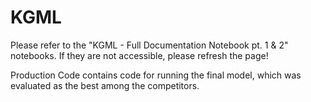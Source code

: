 # KGML 

Please refer to the "KGML - Full Documentation Notebook pt. 1 & 2" notebooks. If they are not accessible, please refresh the page! 

Production Code contains code for running the final model, which was evaluated as the best among the competitors. 
